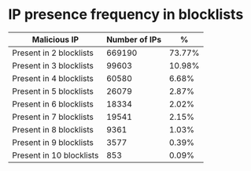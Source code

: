# IP presence frequency in blocklists
| Malicious IP | Number of IPs | % |
|----|----|----|
| Present in 2 blocklists | 669190 | 73.77% |
| Present in 3 blocklists | 99603 | 10.98% |
| Present in 4 blocklists | 60580 | 6.68% |
| Present in 5 blocklists | 26079 | 2.87% |
| Present in 6 blocklists | 18334 | 2.02% |
| Present in 7 blocklists | 19541 | 2.15% |
| Present in 8 blocklists | 9361 | 1.03% |
| Present in 9 blocklists | 3577 | 0.39% |
| Present in 10 blocklists | 853 | 0.09% |
